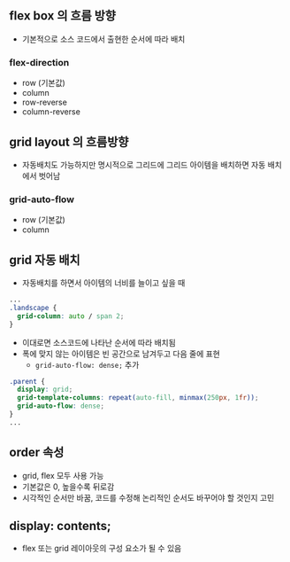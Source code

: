 ## flex box 의 흐름 방향
- 기본적으로 소스 코드에서 출현한 순서에 따라 배치
### flex-direction
- row (기본값)
- column
- row-reverse
- column-reverse
## grid layout 의 흐름방향
- 자동배치도 가능하지만 명시적으로 그리드에 그리드 아이템을 배치하면 자동 배치에서 벗어남
### grid-auto-flow
- row (기본값)
- column
## grid 자동 배치
- 자동배치를 하면서 아이템의 너비를 늘이고 싶을 때
```css
...
.landscape {
  grid-column: auto / span 2;
}
```
- 이대로면 소스코드에 나타난 순서에 따라 배치됨
- 폭에 맞지 않는 아이템은 빈 공간으로 남겨두고 다음 줄에 표현
  - `grid-auto-flow: dense;` 추가
```css
.parent {
  display: grid;
  grid-template-columns: repeat(auto-fill, minmax(250px, 1fr));
  grid-auto-flow: dense;
}
...
```
## order 속성
- grid, flex 모두 사용 가능
- 기본값은 0, 높을수록 뒤로감
- 시각적인 순서만 바꿈, 코드를 수정해 논리적인 순서도 바꾸어야 할 것인지 고민
## display: contents;
- flex 또는 grid 레이아웃의 구성 요소가 될 수 있음